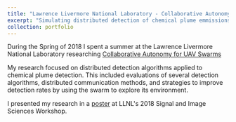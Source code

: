 ```yaml
---
title: "Lawrence Livermore National Laboratory - Collaborative Autonomy"
excerpt: "Simulating distributed detection of chemical plume emmissions using collaborative, autonomous robotic swarms<br/><img src='/files/llnl_ced/detection.png' width='500'>"
collection: portfolio
---
```


During the Spring of 2018 I spent a summer at the Lawrence Livermore National Laboratory researching [Collaborative Autonomy for UAV Swarms](https://www.llnl.gov/news/laboratory-researchers-join-their-ai-enabled-counterparts-collaborative-autonomy)

My research focused on distributed detection algorithms applied to chemical plume detection. This included evaluations of several detection algorithms, distributed communication methods, and strategies to improve detection rates by using the swarm to explore its environment.

I presented my research in a [poster](/files/llnl_ced/LLNL_CASIS_Poster.pdf) at LLNL's 2018 Signal and Image Sciences Workshop.
